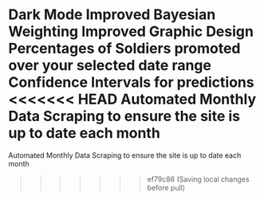 Dark Mode
Improved Bayesian Weighting
Improved Graphic Design
Percentages of Soldiers promoted over your selected date range
Confidence Intervals for predictions
<<<<<<< HEAD
Automated Monthly Data Scraping to ensure the site is up to date each month
=======
Automated Monthly Data Scraping to ensure the site is up to date each month
>>>>>>> ef79c86 (Saving local changes before pull)
